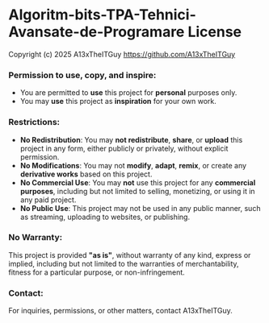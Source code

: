 # Algoritm-bits-TPA-Tehnici-Avansate-de-Programare License

Copyright (c) 2025 A13xTheITGuy <https://github.com/A13xTheITGuy>

### Permission to use, copy, and inspire:
- You are permitted to **use** this project for **personal** purposes only.
- You may **use** this project as **inspiration** for your own work.

### Restrictions:
- **No Redistribution**: You may **not redistribute**, **share**, or **upload** this project in any form, either publicly or privately, without explicit permission.
- **No Modifications**: You may not **modify**, **adapt**, **remix**, or create any **derivative works** based on this project.
- **No Commercial Use**: You may **not** use this project for any **commercial purposes**, including but not limited to selling, monetizing, or using it in any paid project.
- **No Public Use**: This project may not be used in any public manner, such as streaming, uploading to websites, or publishing.

### No Warranty:
This project is provided **"as is"**, without warranty of any kind, express or implied, including but not limited to the warranties of merchantability, fitness for a particular purpose, or non-infringement.

### Contact:
For inquiries, permissions, or other matters, contact A13xTheITGuy.
